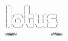          _       _             
        | |     | |            
        | | ___ | |_ _   _ ___ 
        | |/ _ \| __| | | / __|
        | | (_) | |_| |_| \__ \
        |_|\___/ \__|\__,_|___/

        wWWWw               wWWWw
